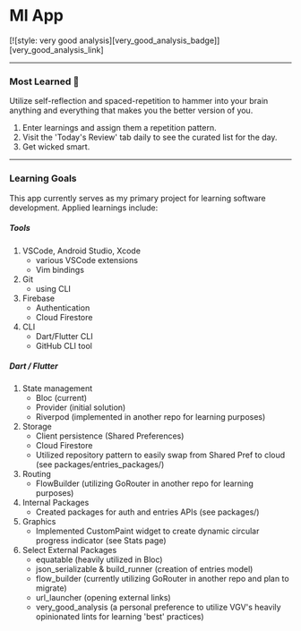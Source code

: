 # Ml App

[![style: very good analysis][very_good_analysis_badge]][very_good_analysis_link]

---

### Most Learned 🎯

Utilize self-reflection and spaced-repetition to hammer into your brain anything and everything that makes you the better version of you.

1. Enter learnings and assign them a repetition pattern.
2. Visit the 'Today's Review' tab daily to see the curated list for the day.
3. Get wicked smart.

---

### Learning Goals

This app currently serves as my primary project for learning software development. Applied learnings include:

##### Tools

1. VSCode, Android Studio, Xcode
    * various VSCode extensions
    * Vim bindings
2. Git
    * using CLI
3. Firebase
    * Authentication
    * Cloud Firestore
4. CLI
    * Dart/Flutter CLI
    * GitHub CLI tool

##### Dart / Flutter

1. State management
    * Bloc (current)
    * Provider (initial solution)
    * Riverpod (implemented in another repo for learning purposes)
2. Storage
    * Client persistence (Shared Preferences)
    * Cloud Firestore 
    * Utilized repository pattern to easily swap from Shared Pref to cloud (see packages/entries_packages/)
3. Routing
    * FlowBuilder (utilizing GoRouter in another repo for learning purposes)
3. Internal Packages
    * Created packages for auth and entries APIs (see packages/)
4. Graphics
    * Implemented CustomPaint widget to create dynamic circular progress indicator (see Stats page)
5. Select External Packages
    * equatable (heavily utilized in Bloc)
    * json_serializable & build_runner (creation of entries model)
    * flow_builder (currently utilizing GoRouter in another repo and plan to migrate)
    * url_launcher (opening external links)
    * very_good_analysis (a personal preference to utilize VGV's heavily opinionated lints for learning 'best' practices)